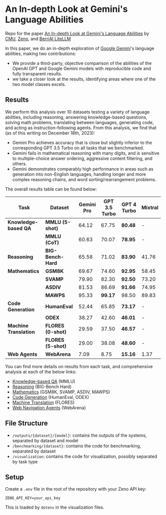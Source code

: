 # An In-depth Look at Gemini's Language Abilities
Repo for the paper [An In-depth Look at Gemini's Language Abilities](https://arxiv.org/abs/2312.11444)
by [CMU](https://cmu.edu), [Zeno](https://zenoml.com), and [BerriAI LiteLLM](https://github.com/BerriAI/litellm)

In this paper, we do an in-depth exploration of [Google Gemini](https://blog.google/technology/ai/google-gemini-ai/)'s language abilities, making two contributions: 
- We provide a third-party, objective comparison of the abilities of the OpenAI GPT and Google Gemini models with reproducible code and fully transparent results. 
- we take a closer look at the results, identifying areas where one of the two model classes excels.

## Results

We perform this analysis over 10 datasets testing a variety of language abilities, including reasoning, answering knowledge-based questions, solving math problems, translating between languages, generating code, and acting as instruction-following agents. From this analysis, we find that (as of this writing on December 18th, 2023):

- Gemini Pro achieves accuracy that is close but slightly inferior to the corresponding GPT 3.5 Turbo on all tasks that we benchmarked.
- Gemini fails in mathematical reasoning with many digits, and is sensitive to multiple-choice answer ordering, aggressive content filtering, and others.
- Gemini demonstrates comparably high performance in areas such as generation into non-English languages, handling longer and more complex reasoning chains, and word sorting/rearrangement problems.

The overall results table can be found below:

| Task                          | Dataset             | Gemini Pro | GPT 3.5 Turbo | GPT 4 Turbo | Mixtral |
|-------------------------------|---------------------|------------|---------------|-------------|---------|
| **Knowledge-based QA**        | **MMLU (5-shot)**   | 64.12      | 67.75         | **80.48**   | -       |
|                               | **MMLU (CoT)**      | 60.63      | 70.07         | **78.95**   | -       |
| **Reasoning**                 | **BIG-Bench-Hard**  | 65.58      | 71.02         | **83.90**   | 41.76   |
| **Mathematics**               | **GSM8K**           | 69.67      | 74.60         | **92.95**   | 58.45   |
|                               | **SVAMP**           | 79.90      | 82.30         | **92.50**   | 73.20   |
|                               | **ASDIV**           | 81.53      | 86.69         | **91.66**   | 74.95   |
|                               | **MAWPS**           | 95.33      | **99.17**     | 98.50       | 89.83   |
| **Code Generation**           | **HumanEval**       | 52.44      | 65.85         | **73.17**   | -       |
|                               | **ODEX**            | 38.27      | 42.60         | **46.01**   | -       |
| **Machine Translation**       | **FLORES (0-shot)** | 29.59      | 37.50         | **46.57**   | -       |
|                               | **FLORES (5-shot)** | 29.00      | 38.08         | **48.60**   | -       |
| **Web Agents**                | **WebArena**        | 7.09       | 8.75          | **15.16**   | 1.37    |


You can find more details on results from each task, and comprehensive analysis at each of the below links:

- [Knowledge-based QA](https://hub.zenoml.com/report/2674/Gemini%20MMLU) (MMLU)
- [Reasoning](https://hub.zenoml.com/report/2575/Gemini%20BBH) (BIG-Bench Hard)
- [Mathematics](https://hub.zenoml.com/report/2773/Gemini%20Mathematics) (GSM8K, SVAMP, ASDIV, MAWPS)
- [Code Generation](https://hub.zenoml.com/report/2641/Gemini%20Code) (HumanEval, ODEX)
- [Machine Translation](https://hub.zenoml.com/report/2740/Gemini%3A%20Flores%20Translation%20Evaluation) (FLORES)
- [Web Navigation Agents](https://hub.zenoml.com/report/2608/Gemini%20Webarena) (WebArena)


## File Structure

- `/outputs/{dataset}/{model}`: contains the outputs of the systems, separated by dataset and model
- `/benchmarking/{dataset}`: contains the code for benchmarking, separated by dataset
- `/visualization`: contains the code for visualization, possibly separated by task type

## Setup

Create a `.env` file in the root of the repository with your Zeno API key:

```
ZENO_API_KEY=your_api_key
```

This is loaded by `dotenv` in the visualization files.
